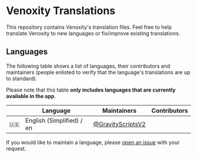 # Venoxity Translations

This repository contains Venoxity's translation files. Feel free to help translate Venoxity to new languages or fix/improve existing translations. 

## Languages

The following table shows a list of languages, their contributors and maintainers (people enlisted to verify that the language's translations are up to standard).

Please note that this table **only includes languages that are currently available in the app**.

|   | Language | Maintainers | Contributors |
|:-:|---|---|---|
|🇺🇸|English (Simplified) / en|[@GravityScriptsV2](https://github.com/GravityScriptsV2)||

If you would like to maintain a language, please [open an issue](https://github.com/Venoxity-Development/translations/issues/new/choose) with your request.
